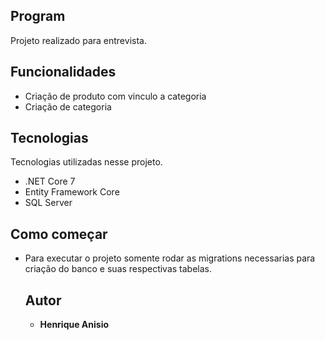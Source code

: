 ## Program
Projeto realizado para entrevista.

## Funcionalidades

* Criação de produto com vinculo a categoria
* Criação de categoria

## Tecnologias

Tecnologias utilizadas nesse projeto.

* .NET Core 7
* Entity Framework Core
* SQL Server

## Como começar

* Para executar o projeto somente rodar as migrations necessarias para criação do banco e suas respectivas tabelas.

  ## Autor

  * **Henrique Anisio** 
